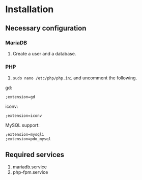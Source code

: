 # Installation

## Necessary configuration

### MariaDB

1. Create a user and a database.

### PHP

1. `sudo nano /etc/php/php.ini` and uncomment the following.

gd:

```
;extension=gd
```

iconv:

```
;extension=iconv
```

MySQL support:

```
;extension=mysqli
;extension=pdo_mysql
```

## Required services

1. mariadb.service
2. php-fpm.service
